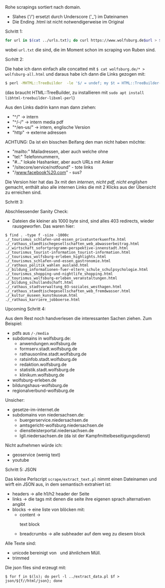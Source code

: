Rohe scrapings sortiert nach domain.

- Slahes ('/') ersetzt durch Underscore ('\_') im Dateinamen
- Die Ending .html ist nicht notwendigerweise im Original

Schritt 1:

```bash
for url in $(cat ../urls.txt); do curl https://www.wolfsburg.de$url > ${url//\//_}.html; sleep 5; done;
```

wobei  `url.txt` die sind, die im Moment schon im scraping von Ruben sind.

Scrhitt 2:

Die habe ich dann einfach alle concatted mit `$ cat wolfsburg.de/* > wolfsburg-all.html` und daraus habe ich dann die Links gezogen mit:

```bash
$ perl -MHTML::TreeBuilder  -le '$/ = undef; my $t = HTML::TreeBuilder->new; $t->parse(<>); print $_->attr("href") for $t->look_down("_tag", "a");' wolfsburg-all.html
```

(das braucht HTML::TreeBuilder, zu installieren mit `sudo apt install libhtml-treebuilder-libxml-perl`)

Aus den Links dadrin kann man dann ziehen:

- "^/" -> intern
- "^/-/" -> intern media pdf
- "^/en-us/" -> intern, englische Version
- "http" -> externe adressen

ACHTUNG: Da ist ein bisschen Beifang den man nicht haben möchte:
  - "mailto:" Mailadressen, aber auch welche ohne
  - "tel:" Telefonnummern,
  - "#..." lokale Hashanker, aber auch URLs mit Anker
  - "/sitecore/service/notfound" - tote links
  - "/www.facebook%20.com" - sus?


Die Version hier hat das 3x mit den _internen, nicht pdf, nicht englishen_ gemacht, enthält also alle internen Links die mit 2 Klicks aus der Übersicht zu erreichen sind.

Schritt 3:

Abschliessender Sanity Check:

- Dateien die kleiner als 1000 byte sind, sind alles 403 redirects, wieder rausgeworfen. Das waren hier:

```
$ find . -type f -size -1000c
./_tourismus_schlafen-und-essen_privatunterkuenfte.html
./_rathaus_staedtischegesellschaften_web_abwasserbeitrag.html
./_wirtschaft_sofortprogramm-perspektive-innenstadt.html
./_tourismus_tourist-information_tourist-information.html
./_tourismus_wolfsburg-erleben_highlights.html
./_tourismus_schlafen-und-essen_gastronomie.html
./_rathaus_politik_wahlen_ausland.html
./_bildung_informationen-fuer-eltern_schule_schulpsychologie.html
./_tourismus_shopping-und-nightlife_shopping.html
./_tourismus_wolfsburg-erleben_veranstaltungen.html
./_bildung_schullandschaft.html
./_rathaus_stadtverwaltung_03-soziales_westhagen.html
./_rathaus_staedtischegesellschaften_web_fremdwasser.html
./_kultur_museen_kunstmuseum.html
./_rathaus_karriere_jobboerse.html
```


Upcoming Schritt 4:

Aus dem Rest noch handverlesen die interessanten Sachen ziehen. Zum Beispiel:

- pdfs aus `/-/media`
- subdomains in wolfsburg.de:
  - anwendungen.wolfsburg.de
  - formserv.stadt.wolfsburg.de
  - rathausonline.stadt.wolfsburg.de
  - ratsinfob.stadt.wolfsburg.de
  - redaktion.wolfsburg.de
  - statistik.stadt.wolfsburg.de
  - klinikum.wolfsburg.de
- wolfsburg-erleben.de
- bildungshaus-wolfsburg.de
- regionalverbund-wolfsburg.de

Unsicher:

- gesetze-im-internet.de
- subdomains von niedersachsen.de:
  - buergerservice.niedersachsen.de
  - amtsgericht-wolfsburg.niedersachsen.de
  - dienstleisterportal.niedersachsen.de
  - lgll.niedersachsen.de (da ist der Kampfmittelbeseitigungsdienst)

Nicht aufnehmen würde ich:

- geoservice (wenig text)
- youtube




Schritt 5: JSON

Das kleine Perlscript `scrape/extract_text.pl` nimmt einen Dateinamen und wirft ein JSON aus, in dem semantisch extrahiert ist:

- headers -> alle h1/h2 header der Seite
- links -> die <link> tags mit denen die seite ihre eigenen sprach alternativen angibt
- blocks -> eine liste von blöcken mit:
  - content -> <p> text block
  - breadcrumbs -> alle subheader auf dem weg zu diesem block

Alle Texte sind:
  - unicode bereinigt von &nbsp; und ähnlichem Müll.
  - trimmed

Die json files sind erzeugt mit:

```
$ for f in $(ls); do perl -l ../extract_data.pl $f > json/${f//html/json}; done
```
